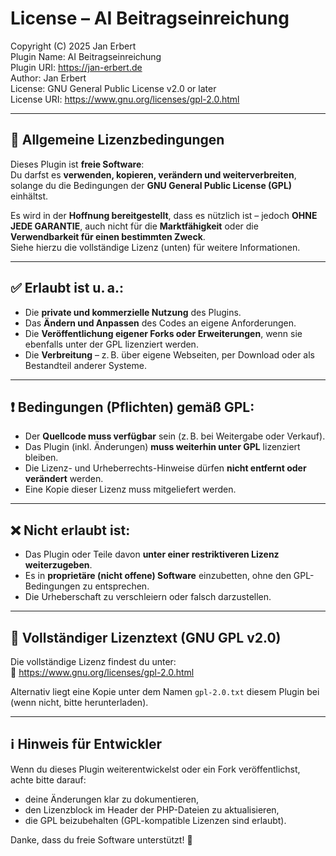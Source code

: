# License – AI Beitragseinreichung

Copyright (C) 2025 Jan Erbert  
Plugin Name: AI Beitragseinreichung  
Plugin URI: https://jan-erbert.de  
Author: Jan Erbert  
License: GNU General Public License v2.0 or later  
License URI: https://www.gnu.org/licenses/gpl-2.0.html  

---

## 📜 Allgemeine Lizenzbedingungen

Dieses Plugin ist **freie Software**:  
Du darfst es **verwenden, kopieren, verändern und weiterverbreiten**, solange du die Bedingungen der **GNU General Public License (GPL)** einhältst.

Es wird in der **Hoffnung bereitgestellt**, dass es nützlich ist – jedoch **OHNE JEDE GARANTIE**, auch nicht für die **Marktfähigkeit** oder die **Verwendbarkeit für einen bestimmten Zweck**.  
Siehe hierzu die vollständige Lizenz (unten) für weitere Informationen.

---

## ✅ Erlaubt ist u. a.:

- Die **private und kommerzielle Nutzung** des Plugins.
- Das **Ändern und Anpassen** des Codes an eigene Anforderungen.
- Die **Veröffentlichung eigener Forks oder Erweiterungen**, wenn sie ebenfalls unter der GPL lizenziert werden.
- Die **Verbreitung** – z. B. über eigene Webseiten, per Download oder als Bestandteil anderer Systeme.

---

## ❗ Bedingungen (Pflichten) gemäß GPL:

- Der **Quellcode muss verfügbar** sein (z. B. bei Weitergabe oder Verkauf).
- Das Plugin (inkl. Änderungen) **muss weiterhin unter GPL** lizenziert bleiben.
- Die Lizenz- und Urheberrechts-Hinweise dürfen **nicht entfernt oder verändert** werden.
- Eine Kopie dieser Lizenz muss mitgeliefert werden.

---

## ❌ Nicht erlaubt ist:

- Das Plugin oder Teile davon **unter einer restriktiveren Lizenz weiterzugeben**.
- Es in **proprietäre (nicht offene) Software** einzubetten, ohne den GPL-Bedingungen zu entsprechen.
- Die Urheberschaft zu verschleiern oder falsch darzustellen.

---

## 📎 Vollständiger Lizenztext (GNU GPL v2.0)

Die vollständige Lizenz findest du unter:  
🔗 https://www.gnu.org/licenses/gpl-2.0.html

Alternativ liegt eine Kopie unter dem Namen `gpl-2.0.txt` diesem Plugin bei (wenn nicht, bitte herunterladen).

---

## ℹ️ Hinweis für Entwickler

Wenn du dieses Plugin weiterentwickelst oder ein Fork veröffentlichst, achte bitte darauf:

- deine Änderungen klar zu dokumentieren,
- den Lizenzblock im Header der PHP-Dateien zu aktualisieren,
- die GPL beizubehalten (GPL-kompatible Lizenzen sind erlaubt).

Danke, dass du freie Software unterstützt! 💛
